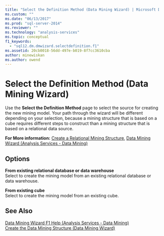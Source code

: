 ```yaml
---
title: "Select the Definition Method (Data Mining Wizard) | Microsoft Docs"
ms.custom: ""
ms.date: "06/13/2017"
ms.prod: "sql-server-2014"
ms.reviewer: ""
ms.technology: "analysis-services"
ms.topic: conceptual
f1_keywords: 
  - "sql12.dm.dmwizard.selectdefinition.f1"
ms.assetid: 20cb0018-56dd-497e-b019-8f7cc3610cba
author: minewiskan
ms.author: owend
---
```

# Select the Definition Method (Data Mining Wizard)
  Use the **Select the Definition Method** page to select the source for creating the new mining model. Your path through the wizard will be different depending on your selection, because a mining structure that is based on a cube requires different steps to construct than a mining structure that is based on a relational data source.  
  
 **For More information:** [Create a Relational Mining Structure](data-mining/create-a-relational-mining-structure.md), [Data Mining Wizard &#40;Analysis Services - Data Mining&#41;](data-mining/data-mining-wizard-analysis-services-data-mining.md)  
  
## Options  
 **From existing relational database or data warehouse**  
 Select to create the mining model from an existing relational database or data warehouse.  
  
 **From existing cube**  
 Select to create the mining model from an existing cube.  
  
## See Also  
 [Data Mining Wizard F1 Help &#40;Analysis Services - Data Mining&#41;](data-mining-wizard-f1-help-analysis-services-data-mining.md)   
 [Create the Data Mining Structure &#40;Data Mining Wizard&#41;](create-the-data-mining-structure-data-mining-wizard.md)  
  
  
